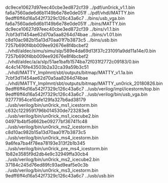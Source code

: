 dc9ece10627d97eec40cbe3ed872cf39  ../pdf/un0rick_v1.1.bin
fa6a7560ade6d6b1149b6e78e0de051f  ../pdf/vhdl/MATTY.bin
9edff6ff4d16a542f7329c126c43a6c7  ../bins/usb_vga.bin
fa6a7560ade6d6b1149b6e78e0de051f  ../bins/MATTY.bin
dc9ece10627d97eec40cbe3ed872cf39  ../bins/v1.1.bin
7cbf3d11454ae62d70a5aa8264d74bae  ../bins/v1.01.bin
c8d10ac982b15a13d70aa01f7b3873c5  ../bins/usb.bin
7257b690f4bb009ee92676e8f4bcbef2  ../vhdl/aldec/simu/simu/slp/589e4da69d13f37c231091a9dd11a14e/0.bin
7257b690f4bb009ee92676e8f4bcbef2  ../vhdl/aldec/a/a/slp/51ae1bafb1574ba72f031f2772c09183/0.bin
4c4c1476fe43503b2a32ca39a59b3c51  ../vhdl/MATTY_Implmnt/sbt/outputs/bitmap/MATTY_v1.1a.bin
7cbf3d11454ae62d70a5aa8264d74bae  ../vhdl/MATTY_Implmnt/sbt/outputs/bitmap/MATTY_un0rick_20180826.bin
9edff6ff4d16a542f7329c126c43a6c7  ../usb/verilog/impl/icestorm/top.bin
9edff6ff4d16a542f7329c126c43a6c7  ../usb/verilog/bin/usb_vga.bin
92777954ce10afe129fa327b6ad38179  ../usb/verilog/bin/un0rick_ms1_icestorm.bin
c632c1229591796b014530de723283e8  ../usb/verilog/bin/un0rick_ms1_icecube2.bin
04971b4bf5d662be09277bf367411c48  ../usb/verilog/bin/un0rick_ms2_icestorm.bin
c8d10ac982b15a13d70aa01f7b3873c5  ../usb/verilog/bin/un0rick_ms4_icestorm.bin
9a6fea7ba4f78ea78193e313f2b1b345  ../usb/verilog/bin/un0rick_pre_ms4_icestorm.bin
1b82e3585f9d2db4e9c32949ffa30cb4  ../usb/verilog/bin/un0rick_ms2_icecube2.bin
37184c245d76ed89fc93ad9eaf5e0c3b  ../usb/verilog/bin/un0rick_ms3_icestorm.bin
9edff6ff4d16a542f7329c126c43a6c7  ../usb/usb.bin
